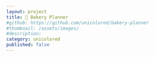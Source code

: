 ```yaml
---
layout: project
title: 🍞 Bakery Planner
#github: https://github.com/unicolored/bakery-planner
#thumbnail: /assets/images/
#description:
category: unicolored
published: false
---
```

